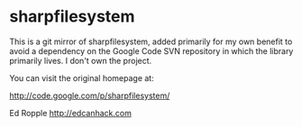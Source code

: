 sharpfilesystem
===============

This is a git mirror of sharpfilesystem, added primarily for my own
benefit to avoid a dependency on the Google Code SVN repository in which
the library primarily lives. I don't own the project.

You can visit the original homepage at:

http://code.google.com/p/sharpfilesystem/



Ed Ropple
http://edcanhack.com
